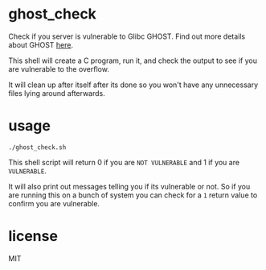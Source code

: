 ghost_check
===========

Check if you server is vulnerable to Glibc GHOST. Find out more details about GHOST [here](http://www.cyberciti.biz/faq/cve-2015-0235-patch-ghost-on-debian-ubuntu-fedora-centos-rhel-linux/).

This shell will create a C program, run it, and check the output to see if you are vulnerable to the overflow.

It will clean up after itself after its done so you won't have any unnecessary files lying around afterwards.

usage
=====

```
./ghost_check.sh
```

This shell script will return 0 if you are `NOT VULNERABLE` and 1 if you are `VULNERABLE`.

It will also print out messages telling you if its vulnerable or not. So if you are running this on a bunch of system you can check for a `1` return value to confirm you are vulnerable.

license
========

MIT

